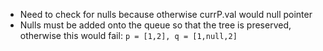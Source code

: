 * Need to check for nulls because otherwise currP.val would null pointer
* Nulls must be added onto the queue so that the tree is preserved, otherwise this would fail: `p = [1,2], q = [1,null,2]`